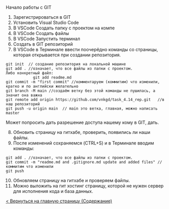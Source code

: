 Начало работы с GIT

1. Зарегистрироваться в GIT
2. Установить Visual Studio Code
3. В VSCode Создать папку с проектом на компе
4. В VSCode Создать файлы
5. В VSCode Запустить терминал
6. Создать в GIT репозиторий
7. В VSCode в Терминале ввести поочерёдно команды со страницы, которая открывается при создании репозитория.

```
git init  // создание репозитория на локальной машине
git add . //означает, что все файлы из папки с проектом.
Либо конкретный файл:
            git add readme.md
git commit -m "first commit" //комментаруем (коммитим) что изменили, кратко и по английски желательно
git branch -M main //создаём ветку без этой команды не пушилась, а значит она важна
git remote add origin https://github.com/vnkgd/task_4.14_rep.git   //в наш репозиторий
git push -u origin main  // main это ветка, главная, можно написать master
```

Может попросить дать разрешение доступа нашему кому в GIT, дать.

8. Обновить страницу на гитхабе, проверить, появились ли наши файлы.
9. После изменений сохраняемся (CTRL+S) и в Терминале вводим команды:

```
git add . //означает, что все файлы из папки с проектом. 
git commit -m "readme.md and .gitignore.md update and added files" // коммитим что изменили
git push

```

10. Обновляем страницу на гитхабе и проверяем файлы.
11. Можно выложить на гит хостинг страницу, которой не нужен сервер для исполнения кода и база данных.



[< Вернуться на главную страницу (Содержание)](./readme.md)